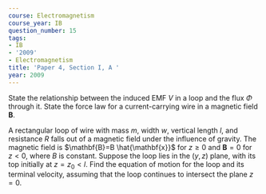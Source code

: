 ```yaml
---
course: Electromagnetism
course_year: IB
question_number: 15
tags:
- IB
- '2009'
- Electromagnetism
title: 'Paper 4, Section I, A '
year: 2009
---
```




State the relationship between the induced EMF $V$ in a loop and the flux $\Phi$ through it. State the force law for a current-carrying wire in a magnetic field $\mathbf{B}$.

A rectangular loop of wire with mass $m$, width $w$, vertical length $l$, and resistance $R$ falls out of a magnetic field under the influence of gravity. The magnetic field is $\mathbf{B}=B \hat{\mathbf{x}}$ for $z \geqslant 0$ and $\mathbf{B}=0$ for $z<0$, where $B$ is constant. Suppose the loop lies in the $(y, z)$ plane, with its top initially at $z=z_{0}<l$. Find the equation of motion for the loop and its terminal velocity, assuming that the loop continues to intersect the plane $z=0$.